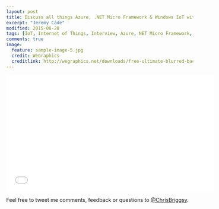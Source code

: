 ```yaml
---
layout: post
title: Discuss all things Azure, .NET Micro Framework & Windows IoT with Pluralsight author and  Microsoft Azure MVP Ilija Injac.
excerpt: "Jeremy Cade"
modified: 2015-08-28
tags: [IoT, Internet of Things, Interview, Azure, NET Micro Framework,  Windows IoT, netMF ]
comments: true
image:
  feature: sample-image-5.jpg
  credit: WeGraphics
  creditlink: http://wegraphics.net/downloads/free-ultimate-blurred-background-pack/
---
```


<iframe width="560" height="315" src="//www.youtube.com/embed/P7SKi3EH_oM" frameborder="0" allowfullscreen="allowfullscreen">&nbsp;</iframe>



Feel free to tweet me comments, feedback or questions to [@ChrisBriggsy](https://twitter.com/ChrisBriggsy).